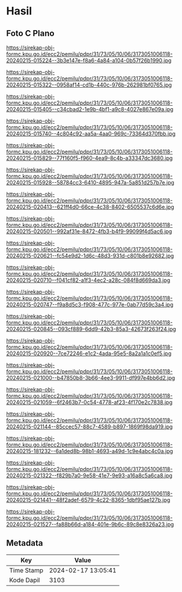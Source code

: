 # Hasil

## Foto C Plano

https://sirekap-obj-formc.kpu.go.id/ecc2/pemilu/pdpr/31/73/05/10/06/3173051006118-20240215-015224--3b3e147e-f8a6-4a84-a104-0b57f26b1990.jpg

https://sirekap-obj-formc.kpu.go.id/ecc2/pemilu/pdpr/31/73/05/10/06/3173051006118-20240215-015322--0958af14-cd1b-440c-976b-262981bf0765.jpg

https://sirekap-obj-formc.kpu.go.id/ecc2/pemilu/pdpr/31/73/05/10/06/3173051006118-20240215-015405--c34cbad2-1e9b-4bf1-a9c8-4027e867e09a.jpg

https://sirekap-obj-formc.kpu.go.id/ecc2/pemilu/pdpr/31/73/05/10/06/3173051006118-20240215-015740--4c804c92-aa5a-4aa0-969c-73364d370fbb.jpg

https://sirekap-obj-formc.kpu.go.id/ecc2/pemilu/pdpr/31/73/05/10/06/3173051006118-20240215-015829--77f160f5-f960-4ea9-8c4b-a33347dc3680.jpg

https://sirekap-obj-formc.kpu.go.id/ecc2/pemilu/pdpr/31/73/05/10/06/3173051006118-20240215-015928--58784cc3-6410-4895-947a-5a851d257b7e.jpg

https://sirekap-obj-formc.kpu.go.id/ecc2/pemilu/pdpr/31/73/05/10/06/3173051006118-20240215-020413--621ff4d0-66ce-4c38-8402-6505537c6d6e.jpg

https://sirekap-obj-formc.kpu.go.id/ecc2/pemilu/pdpr/31/73/05/10/06/3173051006118-20240215-020501--992af31e-8472-4fb3-b4f9-99099f4d5ac6.jpg

https://sirekap-obj-formc.kpu.go.id/ecc2/pemilu/pdpr/31/73/05/10/06/3173051006118-20240215-020621--fc54e9d2-1d6c-48d3-931d-c801b8e92682.jpg

https://sirekap-obj-formc.kpu.go.id/ecc2/pemilu/pdpr/31/73/05/10/06/3173051006118-20240215-020710--f041cf82-a1f3-4ec2-a28c-084f8d669da3.jpg

https://sirekap-obj-formc.kpu.go.id/ecc2/pemilu/pdpr/31/73/05/10/06/3173051006118-20240215-020747--f9a8d5c3-f908-477c-977e-0ab77d59c3a4.jpg

https://sirekap-obj-formc.kpu.go.id/ecc2/pemilu/pdpr/31/73/05/10/06/3173051006118-20240215-020845--093cf889-6dd9-42b3-85a3-42673f263f24.jpg

https://sirekap-obj-formc.kpu.go.id/ecc2/pemilu/pdpr/31/73/05/10/06/3173051006118-20240215-020920--7ce72246-e1c2-4ada-95e5-8a2a1a1c0ef5.jpg

https://sirekap-obj-formc.kpu.go.id/ecc2/pemilu/pdpr/31/73/05/10/06/3173051006118-20240215-021000--b47850b8-3b66-4ee3-9911-df997e4bb6d2.jpg

https://sirekap-obj-formc.kpu.go.id/ecc2/pemilu/pdpr/31/73/05/10/06/3173051006118-20240215-021059--6f2463b7-0c54-4778-af23-4f170e2c7838.jpg

https://sirekap-obj-formc.kpu.go.id/ecc2/pemilu/pdpr/31/73/05/10/06/3173051006118-20240215-021144--85ccec57-88c7-4589-b897-1869f98da919.jpg

https://sirekap-obj-formc.kpu.go.id/ecc2/pemilu/pdpr/31/73/05/10/06/3173051006118-20240215-181232--6a1ded8b-98b1-4693-a49d-1c9e4abc4c0a.jpg

https://sirekap-obj-formc.kpu.go.id/ecc2/pemilu/pdpr/31/73/05/10/06/3173051006118-20240215-021322--f829b7a0-9e58-41e7-9e93-a16a8c5a6ca8.jpg

https://sirekap-obj-formc.kpu.go.id/ecc2/pemilu/pdpr/31/73/05/10/06/3173051006118-20240215-021441--48f2adef-6579-4c22-8365-1dbf95ae127b.jpg

https://sirekap-obj-formc.kpu.go.id/ecc2/pemilu/pdpr/31/73/05/10/06/3173051006118-20240215-021527--fa88b66d-a184-401e-9b6c-89c8e8326a23.jpg


## Metadata

| Key        | Value               |
| ---------- | ------------------- |
| Time Stamp | 2024-02-17 13:05:41 |
| Kode Dapil | 3103                |



